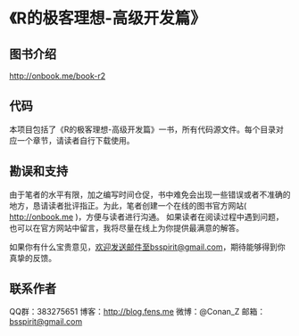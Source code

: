 《R的极客理想-高级开发篇》
========================================================

## 图书介绍

http://onbook.me/book-r2

## 代码

本项目包括了《R的极客理想-高级开发篇》一书，所有代码源文件。每个目录对应一个章节，请读者自行下载使用。

## 勘误和支持

由于笔者的水平有限，加之编写时间仓促，书中难免会出现一些错误或者不准确的地方，恳请读者批评指正。为此，笔者创建一个在线的图书官方网站( http://onbook.me )，方便与读者进行沟通。
如果读者在阅读过程中遇到问题，也可以在官方网站中留言，我将尽量在线上为你提供最满意的解答。

如果你有什么宝贵意见，欢迎发送邮件至bsspirit@gmail.com，期待能够得到你真挚的反馈。

## 联系作者

QQ群：383275651
博客：http://blog.fens.me
微博：@Conan_Z
邮箱：bsspirit@gmail.com



